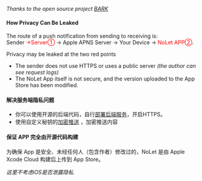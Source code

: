 *Thanks to the open source project [BARK](https://github.com/Finb/Bark)*
#### How Privacy Can Be Leaked <!-- {docsify-ignore-all} -->

The route of a push notification from sending to receiving is:<br>
Sender <font color='red'> →Server①</font> → Apple APNS Server → Your Device → <font color='red'>NoLet APP②</font>.

Privacy may be leaked at the two red points <br>
* The sender does not use HTTPS or uses a public server *(the author can see request logs)*
* The NoLet App itself is not secure, and the version uploaded to the App Store has been modified.

#### 解决服务端隐私问题
* 你可以使用开源的后端代码，自行[部署后端服务](/deploy.md)，开启HTTPS。
* 使用自定义秘钥的[加密推送](/encryption) ，加密推送内容

#### 保证 APP 完全由开源代码构建
为确保 App 是安全、未经任何人（包含作者）修改过的，NoLet 是由 Apple Xcode Cloud 构建后上传到 App Store。

*这里不考虑iOS是否泄露隐私*
